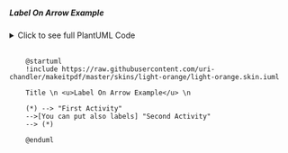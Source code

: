 ##### Label On Arrow Example

<details>
<summary>Click to see full PlantUML Code</summary>
<p>

    ```plantuml
        @startuml
        !include https://raw.githubusercontent.com/uri-chandler/makeitpdf/master/skins/light-orange/light-orange.skin.iuml

        Title \n <u>Label On Arrow Example</u> \n

        (*) --> "First Activity"
        -->[You can put also labels] "Second Activity"
        --> (*)

        @enduml
    ```

</p>
</details>


<br />

```plantuml
    @startuml
    !include https://raw.githubusercontent.com/uri-chandler/makeitpdf/master/skins/light-orange/light-orange.skin.iuml

    Title \n <u>Label On Arrow Example</u> \n

    (*) --> "First Activity"
    -->[You can put also labels] "Second Activity"
    --> (*)

    @enduml
```